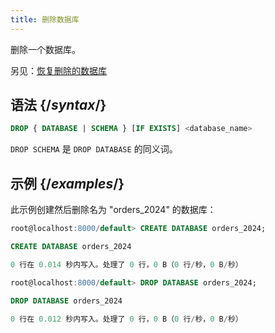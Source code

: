 ```yaml
---
title: 删除数据库
---
```


删除一个数据库。

另见：[恢复删除的数据库](undrop-database.md)

## 语法 {/*syntax*/}

```sql
DROP { DATABASE | SCHEMA } [IF EXISTS] <database_name>
```

`DROP SCHEMA` 是 `DROP DATABASE` 的同义词。

## 示例 {/*examples*/}

此示例创建然后删除名为 "orders_2024" 的数据库：

```sql
root@localhost:8000/default> CREATE DATABASE orders_2024;

CREATE DATABASE orders_2024

0 行在 0.014 秒内写入。处理了 0 行，0 B（0 行/秒，0 B/秒）

root@localhost:8000/default> DROP DATABASE orders_2024;

DROP DATABASE orders_2024

0 行在 0.012 秒内写入。处理了 0 行，0 B（0 行/秒，0 B/秒）
```